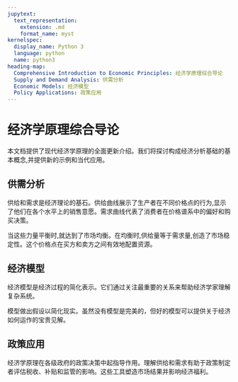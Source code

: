 ```yaml
---
jupytext:
  text_representation:
    extension: .md
    format_name: myst
kernelspec:
  display_name: Python 3
  language: python
  name: python3
heading-map:
  Comprehensive Introduction to Economic Principles: 经济学原理综合导论
  Supply and Demand Analysis: 供需分析
  Economic Models: 经济模型
  Policy Applications: 政策应用
---
```


# 经济学原理综合导论

本文档提供了现代经济学原理的全面更新介绍。我们将探讨构成经济分析基础的基本概念,并提供新的示例和当代应用。

## 供需分析

供给和需求是经济理论的基石。供给曲线展示了生产者在不同价格点的行为,显示了他们在各个水平上的销售意愿。需求曲线代表了消费者在价格谱系中的偏好和购买决策。

当这些力量平衡时,就达到了市场均衡。在均衡时,供给量等于需求量,创造了市场稳定性。这个价格点在买方和卖方之间有效地配置资源。

## 经济模型

经济模型是经济过程的简化表示。它们通过关注最重要的关系来帮助经济学家理解复杂系统。

模型做出假设以简化现实。虽然没有模型是完美的，但好的模型可以提供关于经济如何运作的宝贵见解。

## 政策应用

经济学原理在各级政府的政策决策中起指导作用。理解供给和需求有助于政策制定者评估税收、补贴和监管的影响。这些工具塑造市场结果并影响经济福利。
